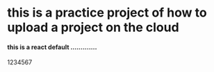 <h1>
  this is a practice project of how to upload a project on the cloud
</h1>
<h4>
  this is a react default .............
</h4>
1234567
